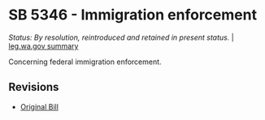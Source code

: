 # SB 5346 - Immigration enforcement
*Status: By resolution, reintroduced and retained in present status.* | [leg.wa.gov summary](https://app.leg.wa.gov/billsummary?BillNumber=5346&Year=2021)

Concerning federal immigration enforcement.

## Revisions
* [Original Bill](1/)